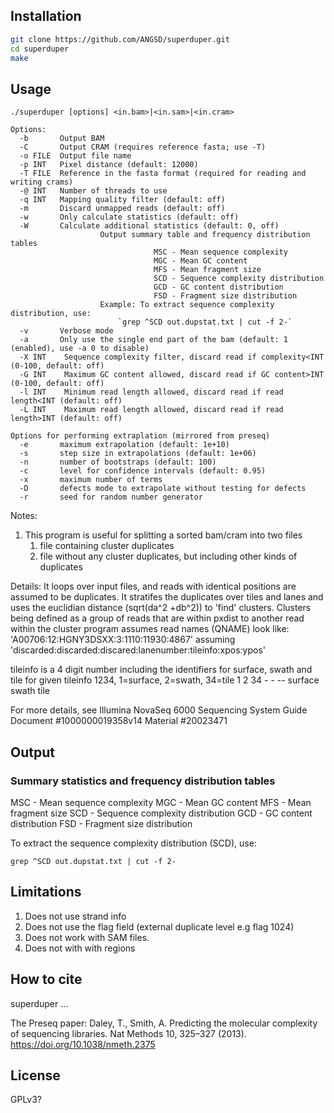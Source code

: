 ## Installation

```bash
git clone https://github.com/ANGSD/superduper.git
cd superduper
make
```

## Usage

```
./superduper [options] <in.bam>|<in.sam>|<in.cram> 

Options:
  -b       Output BAM
  -C       Output CRAM (requires reference fasta; use -T)
  -o FILE  Output file name
  -p INT   Pixel distance (default: 12000)
  -T FILE  Reference in the fasta format (required for reading and writing crams)
  -@ INT   Number of threads to use
  -q INT   Mapping quality filter (default: off)
  -m       Discard unmapped reads (default: off)
  -w       Only calculate statistics (default: off)
  -W       Calculate additional statistics (default: 0, off)
					Output summary table and frequency distribution tables
								MSC - Mean sequence complexity
								MGC - Mean GC content
								MFS - Mean fragment size
								SCD - Sequence complexity distribution
								GCD - GC content distribution
								FSD - Fragment size distribution
					Example: To extract sequence complexity distribution, use:
						`grep ^SCD out.dupstat.txt | cut -f 2-`
  -v       Verbose mode
  -a       Only use the single end part of the bam (default: 1 (enabled), use -a 0 to disable)
  -X INT	Sequence complexity filter, discard read if complexity<INT (0-100, default: off)
  -G INT	Maximum GC content allowed, discard read if GC content>INT (0-100, default: off)
  -l INT	Minimum read length allowed, discard read if read length<INT (default: off)
  -L INT	Maximum read length allowed, discard read if read length>INT (default: off)

Options for performing extraplation (mirrored from preseq)
  -e       maximum extrapolation (default: 1e+10)
  -s       step size in extrapolations (default: 1e+06)
  -n       number of bootstraps (default: 100)
  -c       level for confidence intervals (default: 0.95)
  -x       maximum number of terms
  -D       defects mode to extrapolate without testing for defects
  -r       seed for random number generator

```


Notes:

1. This program is useful for splitting a sorted bam/cram into two files
   1) file containing cluster duplicates
   2) file without any cluster duplicates, but including other kinds of duplicates


  Details:
  It loops  over input files, and reads with identical positions
  are assumed to be duplicates. It stratifes the duplicates over tiles and lanes
  and uses the euclidian distance (sqrt(da^2 +db^2)) to 'find' clusters. Clusters being defined
  as a group of reads that are within pxdist to another read within the cluster
  program assumes read names (QNAME) look like: 'A00706:12:HGNY3DSXX:3:1110:11930:4867'
  assuming 'discarded:discarded:discared:lanenumber:tileinfo:xpos:ypos'

  tileinfo is a 4 digit number including the identifiers for surface, swath and tile
  for given tileinfo 1234, 1=surface, 2=swath, 34=tile
	1			2		34
	-			-		--
	surface		swath	tile

  For more details, see Illumina NovaSeq 6000 Sequencing System Guide 
  Document #1000000019358v14 Material #20023471



## Output
### Summary statistics and frequency distribution tables

MSC - Mean sequence complexity
MGC - Mean GC content
MFS - Mean fragment size
SCD - Sequence complexity distribution
GCD - GC content distribution
FSD - Fragment size distribution

  
To extract the sequence complexity distribution (SCD), use:

`grep ^SCD out.dupstat.txt | cut -f 2-`


## Limitations
  
  1) Does not use strand info
  2) Does not use the flag field (external duplicate level e.g flag 1024)
  3) Does not work with SAM files.
  4) Does not with with regions 


## How to cite

superduper ...

The Preseq paper:
   Daley, T., Smith, A. Predicting the molecular complexity of sequencing libraries.
   Nat Methods 10, 325–327 (2013). https://doi.org/10.1038/nmeth.2375


## License
GPLv3?
